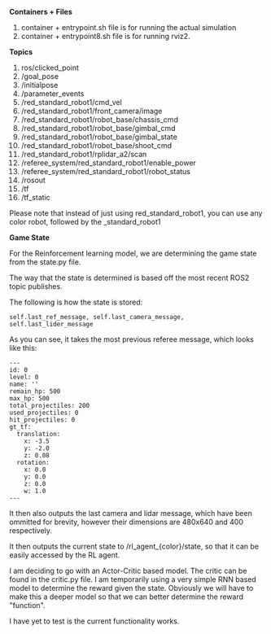 


**Containers + Files**

1. container + entrypoint.sh file is for running the actual simulation
2. container + entrypoint8.sh file is for running rviz2. 

**Topics**

1. ros/clicked_point
2. /goal_pose
3. /initialpose
4. /parameter_events
5. /red_standard_robot1/cmd_vel
6. /red_standard_robot1/front_camera/image
7. /red_standard_robot1/robot_base/chassis_cmd
8. /red_standard_robot1/robot_base/gimbal_cmd
9. /red_standard_robot1/robot_base/gimbal_state
10. /red_standard_robot1/robot_base/shoot_cmd
11. /red_standard_robot1/rplidar_a2/scan
12. /referee_system/red_standard_robot1/enable_power
13. /referee_system/red_standard_robot1/robot_status
14. /rosout
15. /tf
16. /tf_static


Please note that instead of just using red_standard_robot1, you can use any color robot, followed by the _standard_robot1

**Game State**

For the Reinforcement learning model, we are determining the game state from the state.py file. 

The way that the state is determined is based off the most recent ROS2 topic publishes.

The following is how the state is stored:
```
self.last_ref_message, self.last_camera_message, self.last_lider_message
```
As you can see, it takes the most previous referee message, which looks like this:

```
---
id: 0
level: 0
name: ''
remain_hp: 500
max_hp: 500
total_projectiles: 200
used_projectiles: 0
hit_projectiles: 0
gt_tf:
  translation:
    x: -3.5
    y: -2.0
    z: 0.08
  rotation:
    x: 0.0
    y: 0.0
    z: 0.0
    w: 1.0
---

```

It then also outputs the last camera and lidar message, which have been ommitted for brevity, however their dimensions are 480x640 and 400 respectively. 

It then outputs the current state to /rl_agent_{color}/state, so that it can be easily accessed by the RL agent. 
 


I am deciding to go with an Actor-Critic based model. The critic can be found in the critic.py file. I am temporarily using a very simple RNN based model to determine the reward given the state. Obviously we will have to make this a deeper model so that we can better determine the reward "function". 

I have yet to test is the current functionality works. 
